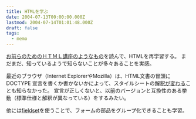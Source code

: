 ```yaml
---
title: HTMLを学ぶ
date: 2004-07-13T00:00:00.000Z
lastmod: 2004-07-14T01:01:48.000Z
draft: false
tags:
  - memo
---
```


[お前らのためのＨＴＭＬ講座のようなもの](http://www.rinku.zaq.ne.jp/bkcyq100/)を読んで、HTMLを再学習する。 まだまだ、知っているようで知らないことが多々あることを実感。

最近のブラウザ（Internet ExplorerやMozilla）は、HTML文書の冒頭に DOCTYPE 宣言を書くか書かないかによって、スタイルシートの[解釈が変わる](http://www.tdiary.net/cgi-bin/rubbs/support?top=149)ことも知らなかった。 宣言が正しくないと、以前のバージョンと互換性のある挙動（標準仕様と解釈が異なっている）をするみたい。

他には[fieldset](http://www.kanzaki.com/docs/html/htminfo33.html#fldset-legend)を使うことで、フォームの部品をグループ化できることも学習。

